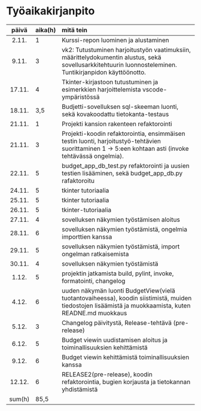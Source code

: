 # Työaikakirjanpito

| päivä  |aika(h)| mitä tein  |
| :----: |:-----| :-----|
| 2.11.  |  1   | Kurssi-repon luominen ja alustaminen |
| 9.11.  |  3   | vk2: Tutustuminen harjoitustyön vaatimuksiin, määrittelydokumentin alustus, sekä sovellusarkkitehtuurin luonnosteleminen. Tuntikirjanpidon käyttöönotto. |
| 17.11. |  4   | Tkinter-kirjastoon tutustuminen ja esimerkkien harjoittelemista vscode-ympäristössä |
| 18.11. | 3,5  | Budjetti-sovelluksen sql-skeeman luonti, sekä kovakoodattu tietokanta-testaus |
| 21.11. |  1   | Projekti kansion rakenteen refaktorointi |
| 21.11. |  3   | Projekti-koodin refaktorointia, ensimmäisen testin luonti, harjoitustyö-tehtävien suorittaminen 1 -> 5:een kohtaan asti (invoke tehtävässä ongelmia). |
| 22.11. |  5   | budget_app_db_test.py refaktorointi ja uusien testien lisääminen, sekä budget_app_db.py rafaktoroitu |
| 24.11. |  5   | tkinter tutoriaalia |
| 25.11. |  5   | tkinter tutoriaalia |
| 26.11. |  5   | tkinter-tutoriaalia |
| 27.11. |  4   | sovelluksen näkymien työstämisen aloitus |
| 28.11. |  6   | sovelluksen näkymien työstämistä, ongelmia importtien kanssa|
| 29.11. |  5   | sovelluksen näkymien työstämistä, import ongelman ratkaisemista |
| 30.11. |  4   | sovelluksen näkymien työstämistä |
| 1.12.  |  5   | projektin jatkamista build, pylint, invoke, formatointi, changelog |
| 4.12.  |  6   | uuden näkymän luonti BudgetView(vielä tuotantovaiheessa), koodin siistimistä, muiden tiedostojen lisäämistä ja muokkaamista, kuten READNE.md muokkaus   |
| 5.12.  |  3   | Changelog päivitystä, Release-tehtävä (pre-release)|
| 6.12.  |  5   | Budget viewin uudistamisen aloitus ja toiminallisuuksien kehittämistä|
| 9.12.  |  6   | Budget viewin kehittämistä toiminallisuuksien kanssa|
| 12.12.  |  6   | RELEASE2(pre-release), koodin refaktorointia, bugien korjausta ja tietokannan yhdistämistä|
| sum(h) |  85,5  |  








